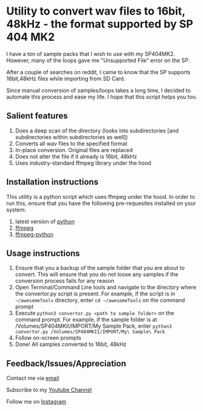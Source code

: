 # Utility to convert wav files to 16bit, 48kHz - the format supported by SP 404 MK2
I have a ton of sample packs that I wish to use with my SP404MK2. However, many of the loops gave me "Unsupported File" error on the SP. 

After a couple of searches on reddit, I came to know that the SP supports 16bit,48kHz files while importing from SD Card. 

Since manual conversion of samples/loops takes a long time, I decided to automate this process and ease my life. I hope that this script helps you too.


## Salient features
1. Does a deep scan of the directory (looks into subdirectories [and subdirectories within subdirectories as well]) 
2. Converts all wav files to the specified format
3. In-place conversion. Original files are replaced
4. Does not alter the file if it already is 16bit, 48kHz
5. Uses industry-standard ffmpeg library under the hood


## Installation instructions
This utility is a python script which uses ffmpeg under the hood. In order to run this, ensure that you have the following pre-requesites installed on your system:
1. latest version of [python](https://www.python.org/downloads/)
2. [ffmpeg](https://ffmpeg.org/download.html)
3. [ffmpeg-python](https://github.com/kkroening/ffmpeg-python)

## Usage instructions
1. Ensure that you a backup of the sample folder that you are about to convert. This will ensure that you do not loose any samples if the conversion process fails for any reason
2. Open Terminal/Command Line tools and navigate to the directory where the convertor.py script is present. 
For example, if the script is in `~/awesomeTools` directory, enter
`cd ~/awesomeTools` on the command prompt
3. Execute `python3 convertor.py <path to sample folder>` on the command prompt. For example, if the sample folder is at /Volumes/SP404MKII/IMPORT/My Sample Pack, enter `python3 convertor.py /Volumes/SP404MKII/IMPORT/My\ Sample\ Pack`
4. Follow on-screen prompts
5. Done! All samples converted to 16bit, 48kHz


## Feedback/Issues/Appreciation
Contact me via [email](mailto:preet@marchingbytes.com)

Subscribe to my [Youtube Channel](https://www.youtube.com/@BigSmilezBeats)

Follow me on [Instagram](https://www.instagram.com/bigsmilezbeats/)